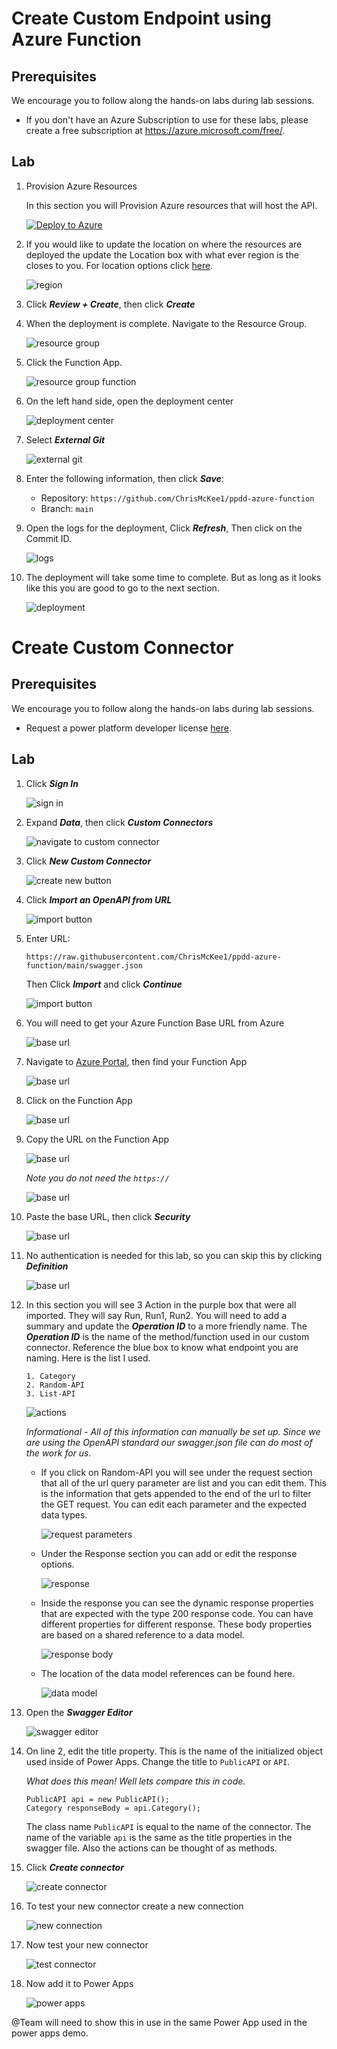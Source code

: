 
# Create Custom Endpoint using Azure Function

## Prerequisites

We encourage you to follow along the hands-on labs during lab sessions.

* If you don't have an Azure Subscription to use for these labs, please create a free subscription at https://azure.microsoft.com/free/.

## Lab

1.  Provision Azure Resources

    In this section you will Provision Azure resources that will host the API. 

    [![Deploy to Azure](https://aka.ms/deploytoazurebutton)](https://portal.azure.com/#create/Microsoft.Template/uri/https%3A%2F%2Fraw.githubusercontent.com%2Fmicrosoft%2Fpowerplatform-dev-day%2Fmain%2Ftemplates%2Fmain.json)

2. If you would like to update the location on where the resources are deployed the update the Location box with what ever region is the closes to you. For location options click [here](https://azure.microsoft.com/en-in/global-infrastructure/geographies/#geographies).

    ![region](img/template.png)

3. Click ***Review + Create***, then click ***Create***

4. When the deployment is complete. Navigate to the Resource Group.

    ![resource group](img/rg-ppdd.png)

5. Click the Function App.

    ![resource group function](img/rg-ppdd-fn.png)

6. On the left hand side, open the deployment center

    ![deployment center](img/deployment-center.png)

7. Select ***External Git***

    ![external git](img/external-git.png)

8. Enter the following information, then click ***Save***:

    * Repository: `https://github.com/ChrisMcKee1/ppdd-azure-function`
    * Branch: `main`

9. Open the logs for the deployment, Click ***Refresh***, Then click on the Commit ID.

    ![logs](img/logs.png)

10. The deployment will take some time to complete. But as long as it looks like this you are good to go to the next section.

    ![deployment](img/deployment.png)

# Create Custom Connector

## Prerequisites

We encourage you to follow along the hands-on labs during lab sessions.

* Request a power platform developer license [here](https://go.microsoft.com/fwlink/?LinkId=2180357&clcid=0x409).

## Lab

1. Click ***Sign In***

    ![sign in](img/sign-in.png)
<!-- <img src="img/sign-in.png"  width="100%" height="300"> -->
2. Expand ***Data***, then click ***Custom Connectors***

    ![navigate to custom connector](img/navigate-to-cc.png)

3. Click ***New Custom Connector***

    ![create new button](img/create-new-cc.png)

4. Click ***Import an OpenAPI from URL***

    ![import button](img/import-cc.png)

5. Enter URL: 

    ```
    https://raw.githubusercontent.com/ChrisMcKee1/ppdd-azure-function/main/swagger.json
    ``` 

    Then Click ***Import***  and click ***Continue***

    ![import button](img/import-url.png)

6. You will need to get your Azure Function Base URL from Azure

    ![base url](img/endpoint-url.png)

7. Navigate to [Azure Portal](http://portal.azure.com/), then find your Function App

    ![base url](img/azure-portal.png)

8. Click on the Function App

    ![base url](img/function-app.png)

9. Copy the URL on the Function App

    ![base url](img/function-app-url-location.png)

    *Note you do not need the `https://`*

    ![base url](img/function-app-url.png)

10. Paste the base URL, then click ***Security***

    ![base url](img/endpoint-url-next.png)

11. No authentication is needed for this lab, so you can skip this by clicking ***Definition***

    ![base url](img/security.png)

12. In this section you will see 3 Action in the purple box that were all imported. They will say Run, Run1, Run2. You will need to add a summary and update the ***Operation ID*** to a more friendly name. The ***Operation ID*** is the name of the method/function used in our custom connector. Reference the blue box to know what endpoint you are naming. Here is the list I used.

        1. Category
        2. Random-API
        3. List-API

    ![actions](img/name-endpoints.png)

    *Informational - All of this information can manually be set up. Since we are using the OpenAPI standard our swagger.json file can do most of the work for us.*

    - If you click on Random-API you will see under the request section that all of the url query parameter are list and you can edit them. This is the information that gets appended to the end of the url to filter the GET request. You can edit each parameter and the expected data types. 

        ![request parameters](img/query-parameters.png) 

    - Under the Response section you can add or edit the response options. 

        ![response](img/response200.png)

    - Inside the response you can see the dynamic response properties that are expected with the type 200 response code. You can have different properties for different response. These body properties are based on a shared reference to a data model.

        ![response body](img/shared-model-references.png) 

    - The location of the data model references can be found here. 

        ![data model](img/shared-model-references-location.png)

13. Open the ***Swagger Editor***

    ![swagger editor](img/swagger-editor.png)

14. On line 2, edit the title property. This is the name of the initialized object used inside of Power Apps. Change the title to `PublicAPI` or `API`. 

    *What does this mean! Well lets compare this in code.*

    ```CSharp
    PublicAPI api = new PublicAPI();
    Category responseBody = api.Category();
    ```

    The class name `PublicAPI` is equal to the name of the connector. The name of the variable `api` is the same as the title properties in the swagger file. Also the actions can be thought of as methods. 

15. Click ***Create connector***

    ![create connector](img/create-connector.png)

16. To test your new connector create a new connection

    ![new connection](img/create-test-connection.png)

17. Now test your new connector

    ![test connector](img/test-endpoints.png)

18. Now add it to Power Apps

    ![power apps](img/add-cc-to-powerapp.png)

@Team will need to show this in use in the same Power App used in the power apps demo. 